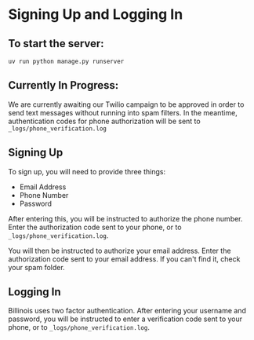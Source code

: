 # Signing Up and Logging In

## To start the server:
`uv run python manage.py runserver`

## Currently In Progress:
We are currently awaiting our Twilio campaign to be approved in order to send text messages without running into spam filters.
In the meantime, authentication codes for phone authorization will be sent to `_logs/phone_verification.log`

## Signing Up
To sign up, you will need to provide three things:
* Email Address
* Phone Number
* Password

After entering this, you will be instructed to authorize the phone number. Enter the authorization code sent to your phone, or to `_logs/phone_verification.log`.

You will then be instructed to authorize your email address. Enter the authorization code sent to your email address. If you can't find it, check your spam folder.

## Logging In
Billinois uses two factor authentication. After entering your username and password, you will be instructed to enter a verification code sent to your phone, or to `_logs/phone_verification.log`.